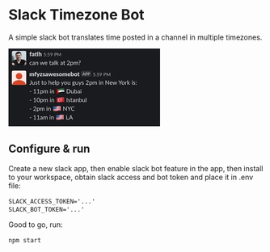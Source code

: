 # Slack Timezone Bot

A simple slack bot translates time posted in a channel in multiple timezones.

![screenshot](ss.jpg)


## Configure & run

Create a new slack app, then enable slack bot feature in the app, then install to your workspace, obtain slack access and bot token and place it in .env file:

```
SLACK_ACCESS_TOKEN='...'
SLACK_BOT_TOKEN='...'
```

Good to go, run:

```
npm start
```